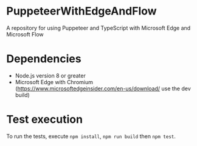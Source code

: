# PuppeteerWithEdgeAndFlow
A repository for using Puppeteer and TypeScript with Microsoft Edge and Microsoft Flow

# Dependencies
* Node.js version 8 or greater
* Microsoft Edge with Chromium (https://www.microsoftedgeinsider.com/en-us/download/ use the dev build)

# Test execution
To run the tests, execute ```npm install```, ```npm run build``` then ```npm test```.
